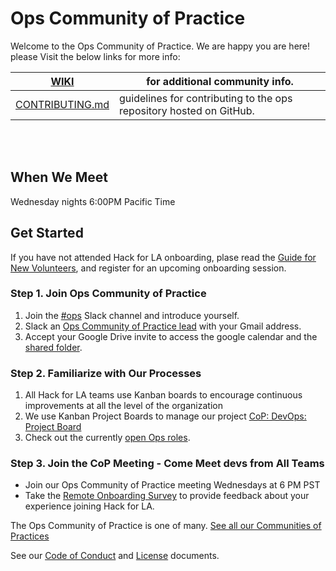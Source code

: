 # Ops Community of Practice  

Welcome to the Ops Community of Practice. We are happy you are here! 
please Visit the below links for more info: 

| [WIKI](https://github.com/hackforla/ops/wiki)                                   | for additional community info.                                      |
|---------------------------------------------------------------------------------|---------------------------------------------------------------------|
| [CONTRIBUTING.md](https://github.com/hackforla/ops/blob/master/CONTRIBUTING.md) | guidelines for contributing to the ops repository hosted on GitHub. |

<br>
<br>

## When We Meet

Wednesday nights 6:00PM Pacific Time


## Get Started

If you have not attended Hack for LA onboarding, plase read the [Guide for New Volunteers](https://www.hackforla.org/getting-started), and register for an upcoming onboarding session.  


### Step 1. Join Ops Community of Practice

1. Join the [#ops](https://hackforla.slack.com/archives/CV7QGL66B) Slack channel and introduce yourself.
2. Slack an [Ops Community of Practice lead](https://github.com/hackforla/ops/wiki/Community#ops-community-of-practice-cop-leads) with your Gmail address.
3. Accept your Google Drive invite to access the google calendar and the [shared folder]([https://drive.google.com/drive/u/0/folders/1xWllQli2wUSsRF9OaSQBBQ1vaY7kRkAT](https://drive.google.com/drive/folders/1XBuLSjOEKGfeVvWluIDyPYXTKHXhYHDM?usp=sharing)).

### Step 2. Familiarize with Our Processes

1. All Hack for LA teams use Kanban boards to encourage continuous improvements at all the level of the organization
2. We use Kanban Project Boards to manage our project [CoP: DevOps: Project Board](https://github.com/orgs/hackforla/projects/73)
3. Check out the currently [open Ops roles](https://github.com/orgs/hackforla/projects/67/views/7).


### Step 3. Join the CoP Meeting - Come Meet devs from All Teams

* Join our Ops Community of Practice meeting Wednesdays at 6 PM PST
* Take the [Remote Onboarding Survey](https://docs.google.com/forms/d/e/1FAIpQLScXnJSyCXgO_RCAuCyOkG4sqGILpAepTlJ0HOaK4H_ccEVmNw/viewform) to provide feedback about your experience joining Hack for LA.

The Ops Community of Practice is one of many.  [See all our Communities of Practices](https://github.com/hackforla/communities-of-practice/blob/main/README.md)

See our [Code of Conduct](https://www.hackforla.org/code-of-conduct/) and [License](./LICENSE) documents.
